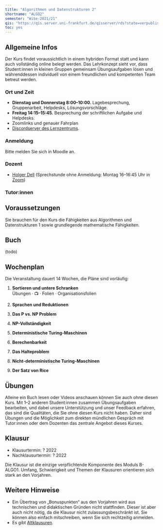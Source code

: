 ```yaml
---
title: "Algorithmen und Datenstrukturen 2"
shortname: "ALGO2"
semester: "WiSe-2021/21"
qis: "https://qis.server.uni-frankfurt.de/qisserver/rds?state=verpublish&status=init&vmfile=no&publishid=321520&moduleCall=webInfo&publishConfFile=webInfo&publishSubDir=veranstaltung"
toc: yes
---
```


## Allgemeine Infos

Der Kurs findet voraussichtlich in einem hybriden Format statt und kann auch vollständig online belegt werden.
Das Lehrkonzept sieht vor, dass Student:innen in kleinen Gruppen gemeinsam Übungsaufgaben lösen und währenddessen individuell von einem freundlichen und kompetenten Team betreut werden.

### Ort und Zeit

- **Dienstag und Donnerstag 8:00–10:00.** Lagebesprechung, Gruppenarbeit, Helpdesks, Lösungsvorschläge.
- **Freitag 14:15–15:45.** Besprechung der schriftlichen Aufgabe und Helpdesks.
- Zoomlinks und genauer Fahrplan
- [Discordserver des Lernzentrums](https://olat-ce.server.uni-frankfurt.de/olat/auth/RepositoryEntry/8206712847?5).

### Anmeldung

Bitte melden Sie sich in Moodle an.<!-- und in [AUGE](https://anmeldung.studiumdigitale.uni-frankfurt.de/auge/index.php?newCourse=&fachbereich=FB+12+Informatik+und+Mathematik&kurs=113) an. In AUGE müssen Sie dreimal denselben Termin angeben. -->

### Dozent
- [Holger Dell](https://tcs.uni-frankfurt.de/~dell/) (Sprechstunde ohne Anmeldung: Montag 16–16:45 Uhr in [Zoom](https://uni-frankfurt.zoom.us/my/holgerdell))

### Tutor:innen


## Voraussetzungen

Sie brauchen für den Kurs die Fähigkeiten aus Algorithmen und Datenstrukturen 1 sowie grundlegende mathematische Fähigkeiten.
<!-- Mit [diesem Selbsttest](voraussetzungen.pdf) können Sie vorab Ihre Fähigkeiten prüfen und auffrischen.-->


## Buch
(todo)

## Wochenplan

Die Veranstaltung dauert 14 Wochen, die Pläne sind vorläufig<!--(🔥 = aktuelle Woche)-->:

1. **Sortieren und untere Schranken**\
Übungen · 📺 · Folien · Organisationsfolien<br>

1. **Sprachen und Reduktionen**

1. **Das P vs. NP Problem**

1. **NP-Vollständigkeit**

1. **Deterministische Turing-Maschinen**

1. **Berechenbarkeit**

1. **Das Halteproblem**

1. **Nicht-deterministische Turing-Maschinen**

1. **Der Satz von Rice**

## Übungen

Alleine ein Buch lesen oder Videos anschauen können Sie auch ohne diesen Kurs.
Mit 1–2 anderen Student:innen zusammen Übungsaufgaben bearbeiten, und dabei unsere Unterstützung und unser Feedback erfahren, das sind die Qualitäten, die Sie ohne diesen Kurs nicht haben.
Daher sind Übungen und die Möglichkeit zum direkten mündlichen Gespräch mit Tutor:innen oder dem Dozenten das zentrale Angebot dieses Kurses.

## Klausur

- Klausurtermin: ? 2022
- Nachklausurtermin: ? 2022

Die Klausur ist die einzige verpflichtende Komponente des Moduls B-ALGO1.
Umfang, Schwierigkeit und Themen der Klausuren orientieren sich stark an den Vorjahren.

## Weitere Hinweise

- Ein Übertrag von „Bonuspunkten“ aus den Vorjahren wird aus technischen und didaktischen Gründen nicht stattfinden. Dieser ist aber auch nicht nötig, da die Klausur nicht zulassungsbeschränkt ist. Sie können also einfach mitschreiben, wenn Sie sich rechtzeitig anmelden.
- Es gibt [Altklausuren](https://ae.cs.uni-frankfurt.de/teaching/altklausuren.html).
